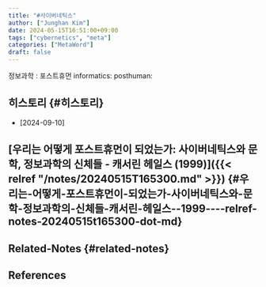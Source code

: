 ```yaml
---
title: "#사이버네틱스"
author: ["Junghan Kim"]
date: 2024-05-15T16:51:00+09:00
tags: ["cybernetics", "meta"]
categories: ["MetaWord"]
draft: false
---
```


정보과학 : 포스트휴먼 informatics: posthuman:


## 히스토리 {#히스토리}

-   [2024-09-10]


## [우리는 어떻게 포스트휴먼이 되었는가: 사이버네틱스와 문학, 정보과학의 신체들 - 캐서린 헤일스 (1999)]({{< relref "/notes/20240515T165300.md" >}}) {#우리는-어떻게-포스트휴먼이-되었는가-사이버네틱스와-문학-정보과학의-신체들-캐서린-헤일스--1999----relref-notes-20240515t165300-dot-md}


## Related-Notes {#related-notes}

## References

<style>.csl-entry{text-indent: -1.5em; margin-left: 1.5em;}</style><div class="csl-bib-body">
</div>
